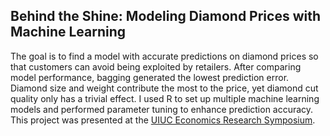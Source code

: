 ## Behind the Shine: Modeling Diamond Prices with Machine Learning

The goal is to find a model with accurate predictions on diamond prices so that customers can avoid being exploited by
retailers. After comparing model performance, bagging generated the lowest prediction error. Diamond size and weight
contribute the most to the price, yet diamond cut quality only has a trivial effect. I used R to set up multiple machine learning models and performed parameter tuning to enhance prediction accuracy. This project was presented at the [UIUC Economics Research Symposium](https://economics.illinois.edu/research/undergraduate-research/econ-research-symposium).
